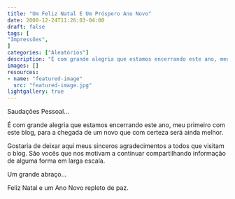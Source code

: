 ```yaml
---
title: "Um Feliz Natal E Um Próspero Ano Novo"
date: 2008-12-24T11:26:03-04:00
draft: false
tags: [
"Impressões",
]
categories: ["Aleatórios"]
description: "É com grande alegria que estamos encerrando este ano, meu primeiro com este blog, para a chegada de um novo que com certeza será ainda melhor."
images: []
resources:
- name: "featured-image"
  src: "featured-image.jpg"
lightgallery: true
---
```

Saudações Pessoal...

É com grande alegria que estamos encerrando este ano, meu primeiro com este blog, para a chegada de um novo que com certeza será ainda melhor.

<!--more-->

Gostaria de deixar aqui meus sinceros agradecimentos a todos que visitam o blog. São vocês que nos motivam a continuar compartilhando informação de alguma forma em larga escala.

Um grande abraço...

Feliz Natal e um Ano Novo repleto de paz.